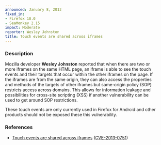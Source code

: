 ```yaml
---
announced: January 8, 2013
fixed_in:
- Firefox 18.0
- SeaMonkey 2.15
impact: Moderate
reporter: Wesley Johnston
title: Touch events are shared across iframes
---
```


<h3>Description</h3>

<p>Mozilla developer <strong>Wesley Johnston</strong> reported that when there are two or more iframes on the same HTML page, an iframe is able to see the touch events and their targets that occur within the other iframes on the page. If the iframes are from the same origin, they can also access the properties and methods of the targets of other iframes but same-origin policy (SOP) restricts access across domains. This allows for information leakage and possibilities for cross-site scripting (XSS) if another vulnerability can be used to get around SOP restrictions. 
</p>

<p class="note">These touch events are only currently used in Firefox for Android and other products should not be exposed these this vulnerability.
</p>


<h3>References</h3>

<ul>
  <li><a href="https://bugzilla.mozilla.org/show_bug.cgi?id=790454">
      Touch events are shared across iframes</a> (<a href="http://cve.mitre.org/cgi-bin/cvename.cgi?name=CVE-2013-0751" class="ex-ref">CVE-2013-0751</a>)</li>
</ul>



